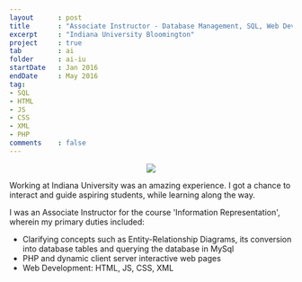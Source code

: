 ```yaml
---
layout      : post
title       : "Associate Instructor - Database Management, SQL, Web Development"
excerpt     : "Indiana University Bloomington"
project     : true
tab 		: ai
folder      : ai-iu
startDate   : Jan 2016
endDate     : May 2016
tag:
- SQL
- HTML
- JS
- CSS
- XML
- PHP
comments    : false
---
```


<center><img src = "{{ site.url }}/assets/img/projects/ai-iu/icon.jpg"></center>

Working at Indiana University was an amazing experience. I got a chance to interact and guide aspiring students, while learning along the way.

I was an Associate Instructor for the course 'Information Representation', wherein my primary duties included:
* Clarifying concepts such as Entity-Relationship Diagrams, its conversion into database tables and querying the database in MySql
* PHP and dynamic client server interactive web pages
* Web Development: HTML, JS, CSS, XML